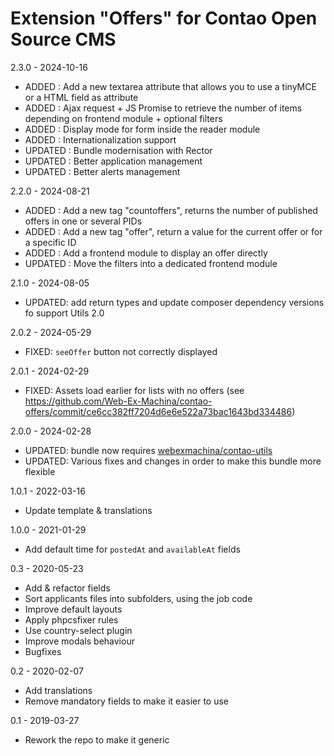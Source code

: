 Extension "Offers" for Contao Open Source CMS
========

2.3.0 - 2024-10-16
- ADDED : Add a new textarea attribute that allows you to use a tinyMCE or a HTML field as attribute
- ADDED : Ajax request + JS Promise to retrieve the number of items depending on frontend module + optional filters
- ADDED : Display mode for form inside the reader module
- ADDED : Internationalization support
- UPDATED : Bundle modernisation with Rector
- UPDATED : Better application management
- UPDATED : Better alerts management

2.2.0 - 2024-08-21
- ADDED : Add a new tag "countoffers", returns the number of published offers in one or several PIDs 
- ADDED : Add a new tag "offer", return a value for the current offer or for a specific ID
- ADDED : Add a frontend module to display an offer directly
- UPDATED : Move the filters into a dedicated frontend module

2.1.0 - 2024-08-05
- UPDATED: add return types and update composer dependency versions fo support Utils 2.0

2.0.2 - 2024-05-29
- FIXED: `seeOffer` button not correctly displayed

2.0.1 - 2024-02-29
- FIXED: Assets load earlier for lists with no offers (see https://github.com/Web-Ex-Machina/contao-offers/commit/ce6cc382ff7204d6e6e522a73bac1643bd334486)

2.0.0 - 2024-02-28
- UPDATED: bundle now requires [webexmachina/contao-utils](https://github.com/Web-Ex-Machina/contao-utils)
- UPDATED: Various fixes and changes in order to make this bundle more flexible

1.0.1 - 2022-03-16
- Update template & translations

1.0.0 - 2021-01-29
- Add default time for `postedAt` and `availableAt` fields

0.3 - 2020-05-23
- Add & refactor fields
- Sort applicants files into subfolders, using the job code
- Improve default layouts
- Apply phpcsfixer rules
- Use country-select plugin
- Improve modals behaviour
- Bugfixes

0.2 - 2020-02-07
- Add translations 
- Remove mandatory fields to make it easier to use

0.1 - 2019-03-27
- Rework the repo to make it generic